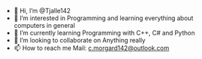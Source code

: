 - 👋 Hi, I’m @Tjalle142
- 👀 I’m interested in Programming and learning everything about computers in general
- 🌱 I’m currently learning Programming with C++, C# and Python
- 💞️ I’m looking to collaborate on Anything really
- 📫 How to reach me Mail: c.morgard142@outlook.com

<!---
Tjalle142/Tjalle142 is a ✨ special ✨ repository because its `README.md` (this file) appears on your GitHub profile.
You can click the Preview link to take a look at your changes.
--->
